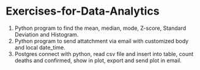# Exercises-for-Data-Analytics

1. Python program to find the mean, median, mode, Z-score, Standard Deviation and Histogram.
2. Python program to send attatchment via email with customized body and local date_time.
3. Postgres connect with python, read csv file and insert into table, count deaths and confirmed, show in plot, export and send plot in email.
